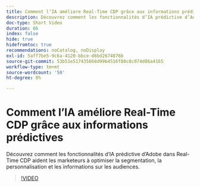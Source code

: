 ```yaml
---
title: Comment l’IA améliore Real-Time CDP grâce aux informations prédictives
description: Découvrez comment les fonctionnalités d’IA prédictive d’Adobe dans Real-Time CDP aident les marketeurs à optimiser la segmentation, la personnalisation et les informations sur les audiences.
doc-type: Short Video
duration: 66
index: false
hide: true
hidefromtoc: true
recommendations: noCatalog, noDisplay
exl-id: 5aff7be5-9c6a-4120-bbce-d6bd2674876b
source-git-commit: 53b51e517435668d99b4516f80c0c074d06a4165
workflow-type: tm+mt
source-wordcount: '50'
ht-degree: 0%

---
```


# Comment l’IA améliore Real-Time CDP grâce aux informations prédictives

Découvrez comment les fonctionnalités d’IA prédictive d’Adobe dans Real-Time CDP aident les marketeurs à optimiser la segmentation, la personnalisation et les informations sur les audiences.

<!-- 85_OS512_3442427_65_how-ai-enhances-realtime-cdp-with-predictive-insights -->
>[!VIDEO](https://video.tv.adobe.com/v/3458200/?learn=on&enablevpops=true)
